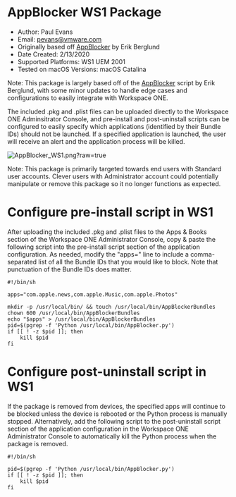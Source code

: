 # AppBlocker WS1 Package

* Author: Paul Evans
* Email: pevans@vmware.com
* Originally based off [AppBlocker](https://github.com/erikberglund/AppBlocker) by Erik Berglund
* Date Created: 2/13/2020
* Supported Platforms: WS1 UEM 2001
* Tested on macOS Versions: macOS Catalina


Note: This package is largely based off of the [AppBlocker](https://github.com/erikberglund/AppBlocker) script by Erik Berglund, with some minor updates to handle edge cases and configurations to easily integrate with Workspace ONE.

The included .pkg and .plist files can be uploaded directly to the Workspace ONE Adminsitrator Console, and pre-install and post-uninstall scripts can be configured to easily specify which applications (identified by their Bundle IDs) should not be launched.  If a specified application is launched, the user will receive an alert and the application process will be killed.

![AppBlocker_WS1.png?raw=true](/macOS-Samples/Scripts/AppBlocker_WS1/bin/AppBlocker_WS1.png)

Note: This package is primarily targeted towards end users with Standard user accounts.  Clever users with Administrator account could potentially manipulate or remove this package so it no longer functions as expected.


# Configure pre-install script in WS1

After uploading the included .pkg and .plist files to the Apps & Books section of the Workspace ONE Administrator Console, copy & paste the following script into the pre-install script section of the application configuration.  As needed, modify the "apps=" line to include a comma-separated list of all the Bundle IDs that you would like to block.  Note that punctuation of the Bundle IDs does matter.

```
#!/bin/sh

apps="com.apple.news,com.apple.Music,com.apple.Photos"

mkdir -p /usr/local/bin/ && touch /usr/local/bin/AppBlockerBundles
chown 600 /usr/local/bin/AppBlockerBundles
echo "$apps" > /usr/local/bin/AppBlockerBundles
pid=$(pgrep -f 'Python /usr/local/bin/AppBlocker.py')
if [[ ! -z $pid ]]; then
	kill $pid
fi
```
 
# Configure post-uninstall script in WS1

If the package is removed from devices, the specified apps will continue to be blocked unless the device is rebooted or the Python process is manually stopped.  Alternatively, add the following script to the post-uninstall script section of the application configuration in the Workspace ONE Administrator Console to automatically kill the Python process when the package is removed.

```
#!/bin/sh

pid=$(pgrep -f 'Python /usr/local/bin/AppBlocker.py')
if [[ ! -z $pid ]]; then
	kill $pid
fi
```
